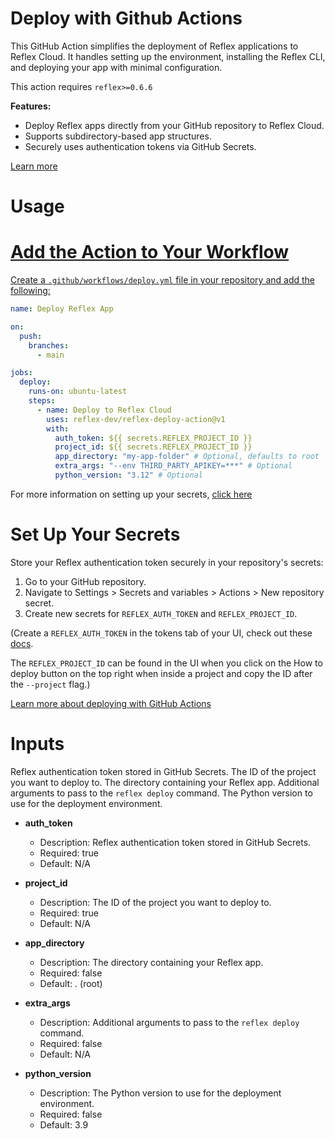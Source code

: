 # Deploy with Github Actions

This GitHub Action simplifies the deployment of Reflex applications to Reflex Cloud. It handles setting up the environment, installing the Reflex CLI, and deploying your app with minimal configuration.

This action requires `reflex>=0.6.6`

**Features:**
- Deploy Reflex apps directly from your GitHub repository to Reflex Cloud.
- Supports subdirectory-based app structures.
- Securely uses authentication tokens via GitHub Secrets.

[Learn more](https://reflex.dev/docs/hosting/deploy-with-github-actions/#usage)

# Usage

<a class="rt-Text rt-reset rt-Link rt-underline-none flex flex-row items-center gap-6 hover:!text-violet-11 text-slate-12 cursor-pointer mb-2 transition-colors group css-1macts" data-accent-color="" href="https://reflex.dev/docs/hosting/deploy-with-github-actions/#add-the-action-to-your-workflow">

# Add the Action to Your Workflow

Create a `.github/workflows/deploy.yml` file in your repository and add the following:

```yaml
name: Deploy Reflex App

on:
  push:
    branches:
      - main

jobs:
  deploy:
    runs-on: ubuntu-latest
    steps:
      - name: Deploy to Reflex Cloud
        uses: reflex-dev/reflex-deploy-action@v1
        with:
          auth_token: ${{ secrets.REFLEX_PROJECT_ID }}
          project_id: ${{ secrets.REFLEX_PROJECT_ID }}
          app_directory: "my-app-folder" # Optional, defaults to root
          extra_args: "--env THIRD_PARTY_APIKEY=***" # Optional
          python_version: "3.12" # Optional
```

For more information on setting up your secrets, [click here](https://reflex.dev/docs/hosting/deploy-with-github-actions/#set-up-your-secrets)

# Set Up Your Secrets

Store your Reflex authentication token securely in your repository's secrets:

1. Go to your GitHub repository.
2. Navigate to Settings > Secrets and variables > Actions > New repository secret.
3. Create new secrets for `REFLEX_AUTH_TOKEN` and `REFLEX_PROJECT_ID`.

(Create a `REFLEX_AUTH_TOKEN` in the tokens tab of your UI, check out these [docs](/docs/hosting/tokens/#tokens).

The `REFLEX_PROJECT_ID` can be found in the UI when you click on the How to deploy button on the top right when inside a project and copy the ID after the `--project` flag.)

[Learn more about deploying with GitHub Actions](https://reflex.dev/docs/hosting/deploy-with-github-actions/#inputs)

# Inputs

Reflex authentication token stored in GitHub Secrets.
The ID of the project you want to deploy to.
The directory containing your Reflex app.
Additional arguments to pass to the `reflex deploy` command.
The Python version to use for the deployment environment.

- **auth_token**
  - Description: Reflex authentication token stored in GitHub Secrets.
  - Required: true
  - Default: N/A

- **project_id**
  - Description: The ID of the project you want to deploy to.
  - Required: true
  - Default: N/A

- **app_directory**
  - Description: The directory containing your Reflex app.
  - Required: false
  - Default: . (root)

- **extra_args**
  - Description: Additional arguments to pass to the `reflex deploy` command.
  - Required: false
  - Default: N/A

- **python_version**
  - Description: The Python version to use for the deployment environment.
  - Required: false
  - Default: 3.9